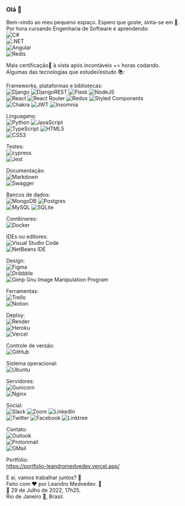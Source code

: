 ### Olá 👋

<!--
**LeandroMedvedev/LeandroMedvedev** is a ✨ _special_ ✨ repository because its `README.md` (this file) appears on your GitHub profile.

Here are some ideas to get you started:

- 🔭 I’m currently working on ...
- 🌱 I’m currently learning ...
- 👯 I’m looking to collaborate on ...
- 🤔 I’m looking for help with ...
- 💬 Ask me about ...
- 📫 How to reach me: ...
- 😄 Pronouns: ...
- ⚡ Fun fact: ...
-->

Bem-vindo ao meu pequeno espaço. Espero que goste, sinta-se em :house_with_garden:.    
Por hora cursando Engenharia de Software e aprendendo:  
![C#](https://img.shields.io/badge/C%23-239120?style=plastic&logo=c-sharp&logoColor=white)  
![.NET](https://img.shields.io/badge/.NET-5C2D91?style=plastic&logo=.net&logoColor=white)  
![Angular](https://img.shields.io/badge/Angular-DD0031?style=plastic&logo=angular&logoColor=white)  
![Redis](https://img.shields.io/badge/Redis-D9281A?style=plastic&logo=redis&logoColor=white)  

Mais certificação📜 à vista após incontáveis += horas codando.  
Algumas das tecnologias que estudei/estudo :books::  

Frameworks, plataformas e bibliotecas:  
![Django](https://img.shields.io/badge/django-%23092E20.svg?style=plastic&logo=django&logoColor=white)  ![DjangoREST](https://img.shields.io/badge/DJANGO-REST-ff1709?style=plastic&logo=django&logoColor=white&color=ff1709&labelColor=gray)  ![Flask](https://img.shields.io/badge/flask-%23000.svg?style=plastic&logo=flask&logoColor=white)  ![NodeJS](https://img.shields.io/badge/node.js-6DA55F?style=plastic&logo=node.js&logoColor=white)  
![React](https://img.shields.io/badge/react-%2320232a.svg?style=plastic&logo=react&logoColor=%2361DAFB)  ![React Router](https://img.shields.io/badge/React_Router-CA4245?style=plastic&logo=react-router&logoColor=white)  ![Redux](https://img.shields.io/badge/redux-%23593d88.svg?style=plastic&logo=redux&logoColor=white)  ![Styled Components](https://img.shields.io/badge/styled--components-DB7093?style=plastic&logo=styled-components&logoColor=white)  
![Chakra](https://img.shields.io/badge/chakra-%234ED1C5.svg?style=plastic&logo=chakraui&logoColor=white)  ![JWT](https://img.shields.io/badge/JWT-black?style=plastic&logo=JSON%20web%20tokens)  ![Insomnia](https://img.shields.io/badge/Insomnia-black?style=plastic&logo=insomnia&logoColor=5849BE)  

Linguagens:  
![Python](https://img.shields.io/badge/python-3670A0?style=plastic&logo=python&logoColor=ffdd54)  ![JavaScript](https://img.shields.io/badge/javascript-%23323330.svg?style=plastic&logo=javascript&logoColor=%23F7DF1E)  
![TypeScript](https://img.shields.io/badge/typescript-%23007ACC.svg?style=plastic&logo=typescript&logoColor=white)  ![HTML5](https://img.shields.io/badge/html5-%23E34F26.svg?style=plastic&logo=html5&logoColor=white)  
![CSS3](https://img.shields.io/badge/css3-%231572B6.svg?style=plastic&logo=css3&logoColor=white)  

Testes:  
![cypress](https://img.shields.io/badge/-cypress-%23E5E5E5?style=plastic&logo=cypress&logoColor=058a5e)  
![Jest](https://img.shields.io/badge/-jest-%23C21325?style=plastic&logo=jest&logoColor=white)  

Documentação:  
![Markdown](https://img.shields.io/badge/markdown-%23000000.svg?style=plastic&logo=markdown&logoColor=white)   
![Swagger](https://img.shields.io/badge/-Swagger-%23Clojure?style=plastic&logo=swagger&logoColor=white)  

Bancos de dados:  
![MongoDB](https://img.shields.io/badge/MongoDB-%234ea94b.svg?style=plastic&logo=mongodb&logoColor=white)  ![Postgres](https://img.shields.io/badge/postgres-%23316192.svg?style=plastic&logo=postgresql&logoColor=white)  
![MySQL](https://img.shields.io/badge/mysql-%2300f.svg?style=plastic&logo=mysql&logoColor=white)  ![SQLite](https://img.shields.io/badge/sqlite-%2307405e.svg?style=plastic&logo=sqlite&logoColor=white)  

Contêineres:  
![Docker](https://img.shields.io/badge/docker-%230db7ed.svg?style=plastic&logo=docker&logoColor=white)  

IDEs ou editores:  
![Visual Studio Code](https://img.shields.io/badge/Visual%20Studio%20Code-0078d7.svg?style=plastic&logo=visual-studio-code&logoColor=white)  
![NetBeans IDE](https://img.shields.io/badge/NetBeansIDE-1B6AC6.svg?style=plastic&logo=apache-netbeans-ide&logoColor=white)

Design:  
![Figma](https://img.shields.io/badge/figma-%23F24E1E.svg?style=plastic&logo=figma&logoColor=white)  
![Dribbble](https://img.shields.io/badge/Dribbble-EA4C89?style=plastic&logo=dribbble&logoColor=white)  
![Gimp Gnu Image Manipulation Program](https://img.shields.io/badge/Gimp-657D8B?style=plastic&logo=gimp&logoColor=FFFFFF)  


Ferramentas:  
![Trello](https://img.shields.io/badge/Trello-%23026AA7.svg?style=plastic&logo=Trello&logoColor=white)  
![Notion](https://img.shields.io/badge/Notion-%23000000.svg?style=plastic&logo=notion&logoColor=white)  

Deploy:  
![Render](https://img.shields.io/badge/render-%23430098.svg?style=plastic&logo=render&logoColor=white)  
![Heroku](https://img.shields.io/badge/heroku-%23430098.svg?style=plastic&logo=heroku&logoColor=white)  
![Vercel](https://img.shields.io/badge/vercel-%23000000.svg?style=plastic&logo=vercel&logoColor=white)  

Controle de versão:  
![GitHub](https://img.shields.io/badge/github-%23121011.svg?style=plastic&logo=github&logoColor=white)  

Sistema operacional:  
![Ubuntu](https://img.shields.io/badge/Ubuntu-E95420?style=plastic&logo=ubuntu&logoColor=white)  

Servidores:  
![Gunicorn](https://img.shields.io/badge/gunicorn-%298729.svg?style=plastic&logo=gunicorn&logoColor=white)  
![Nginx](https://img.shields.io/badge/nginx-%23009639.svg?style=plastic&logo=nginx&logoColor=white)  

Social:  
![Slack](https://img.shields.io/badge/Slack-4A154B?style=plastic&logo=slack&logoColor=white)  ![Zoom](https://img.shields.io/badge/Zoom-2D8CFF?style=plastic&logo=zoom&logoColor=white)  ![LinkedIn](https://img.shields.io/badge/linkedin-%230077B5.svg?style=plastic&logo=linkedin&logoColor=white)  
![Twitter](https://img.shields.io/badge/Twitter-%231DA1F2.svg?style=plastic&logo=Twitter&logoColor=white)  ![Facebook](https://img.shields.io/badge/Facebook-%231877F2.svg?style=plastic&logo=Facebook&logoColor=white)  ![Linktree](https://img.shields.io/badge/linktree-1de9b6?style=plastic&logo=linktree&logoColor=white)  

Contato:  
![Outlook](https://img.shields.io/badge/Microsoft_Outlook-0078D4?style=plastic&logo=microsoft-outlook&logoColor=white)  
![Protonmail](https://img.shields.io/badge/ProtonMail-8B89CC?style=plastic&logo=protonmail&logoColor=white)  
![GMail](https://img.shields.io/badge/Gmail-D14836?style=plastic&logo=gmail&logoColor=white)    

Portfólio:  
https://portfolio-leandromedvedev.vercel.app/  

E aí, vamos trabalhar juntos? :bow:  
Feito com :heart: por Leandro Medvedev. 🙋  
:calendar: 29 de Julho de 2022, 17h25.    
Rio de Janeiro :city_sunrise:, Brasil.  
